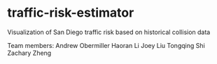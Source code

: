 # traffic-risk-estimator
Visualization of San Diego traffic risk based on historical collision data

Team members:
Andrew Obermiller
Haoran Li
Joey Liu
Tongqing Shi
Zachary Zheng
